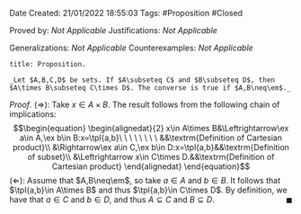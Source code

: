 <div class="topSpace"></div>

Date Created: 21/01/2022 18:55:03
Tags: #Proposition #Closed 

Proved by: _Not Applicable_
Justifications: _Not Applicable_

Generalizations: _Not Applicable_
Counterexamples: _Not Applicable_

``` ad-Proposition
title: Proposition.

_Let $A,B,C,D$ be sets. If $A\subseteq C$ and $B\subseteq D$, then $A\times B\subseteq C\times D$. The converse is true if $A,B\neq\em$._

```

_Proof_. ($\Rightarrow$): Take $x\in A\times B$. The result follows from the following chain of implications:
$$\begin{equation}
    \begin{alignedat}{2}
        x\in A\times B&\Leftrightarrow\ex a\in A,\ex b\in B:x=\tpl{a,b}\ \ \ \ \ \ \ \ &&\textrm{Definition of Cartesian product}\\
        &\Rightarrow\ex a\in C,\ex b\in D:x=\tpl{a,b}&&\textrm{Definition of subset}\\
        &\Leftrightarrow x\in C\times D.&&\textrm{Definition of Cartesian product}
    \end{alignedat}
\end{equation}$$
($\Leftarrow$): Assume that $A,B\neq\em$, so take $a\in A$ and $b\in B$. It follows that $\tpl{a,b}\in A\times B$ and thus $\tpl{a,b}\in C\times D$. By definition, we have that $a\in C$ and $b\in D$, and thus $A\subseteq C$ and $B\subseteq D$.<span style="float:right;">$\blacksquare$</span>
